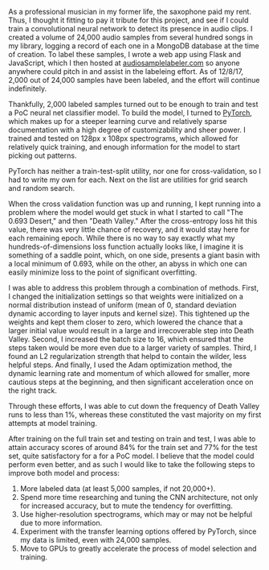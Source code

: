 As a professional musician in my former life, the saxophone paid my rent. Thus, I thought it fitting to pay it tribute for this project, and see if I could train a convolutional neural network to detect its presence in audio clips. I created a volume of 24,000 audio samples from several hundred songs in my library, logging a record of each one in a MongoDB database at the time of creation. To label these samples, I wrote a web app using Flask and JavaScript, which I then hosted at [audiosamplelabeler.com](http://audiosamplelabeler.com) so anyone anywhere could pitch in and assist in the labeleing effort. As of 12/8/17, 2,000 out of 24,000 samples have been labeled, and the effort will continue indefinitely.

Thankfully, 2,000 labeled samples turned out to be enough to train and test a PoC neural net classifier model. To build the model, I turned to [PyTorch](http://pytorch.org), which makes up for a steeper learning curve and relatively sparse documentation with a high degree of customizability and sheer power. I trained and tested on 128px x 108px spectrograms, which allowed for relatively quick training, and enough information for the model to start picking out patterns.

PyTorch has neither a train-test-split utility, nor one for cross-validation, so I had to write my own for each. Next on the list are utilities for grid search and random search.

When the cross validation function was up and running, I kept running into a problem where the model would get stuck in what I started to call "The 0.693 Desert," and then "Death Valley." After the cross-entropy loss hit this value, there was very little chance of recovery, and it would stay here for each remaining epoch. While there is no way to say exactly what my hundreds-of-dimensions loss function actually looks like, I imagine it is something of a saddle point, which, on one side, presents a giant basin with a local minimum of 0.693, while on the other, an abyss in which one can easily minimize loss to the point of significant overfitting. 

I was able to address this problem through a combination of methods. First, I changed the initialization settings so that weights were initialized on a normal distribution instead of uniform (mean of 0, standard deviation dynamic according to layer inputs and kernel size). This tightened up the weights and kept them closer to zero, which lowered the chance that a larger initial value would result in a large and irrecoverable step into Death Valley. Second, I increased the batch size to 16, which ensured that the steps taken would be more even due to a larger variety of samples. Third, I found an L2 regularization strength that helpd to contain the wilder, less helpful steps. And finally, I used the Adam optimization method, the dynamic learning rate and momentum of which allowed for smaller, more cautious steps at the beginning, and then significant acceleration once on the right track.  

Through these efforts, I was able to cut down the frequency of Death Valley runs to less than 1%, whereas these constituted the vast majority on my first attempts at model training.

After training on the full train set and testing on train and test, I was able to attain accuracy scores of around 84% for the train set and 77% for the test set, quite satisfactory for a for a PoC model. I believe that the model could perform even better, and as such I would like to take the following steps to improve both model and process:

1. More labeled data (at least 5,000 samples, if not 20,000+).
2. Spend more time researching and tuning the CNN architecture, not only for increased accuracy, but to mute the tendency for overfitting.
3. Use higher-resolution spectrograms, which may or may not be helpful due to more information.
4. Experiment with the transfer learning options offered by PyTorch, since my data is limited, even with 24,000 samples.
5. Move to GPUs to greatly accelerate the process of model selection and training.
